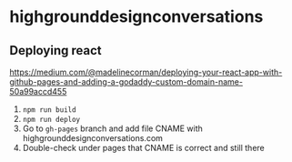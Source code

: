 # highgrounddesignconversations

## Deploying react

https://medium.com/@madelinecorman/deploying-your-react-app-with-github-pages-and-adding-a-godaddy-custom-domain-name-50a99accd455

1. `npm run build`
2. `npm run deploy`
3. Go to `gh-pages` branch and add file CNAME with highgrounddesignconversations.com
4. Double-check under pages that CNAME is correct and still there
